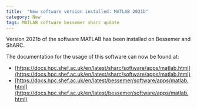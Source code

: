 ```yaml
---
title:  "New software version installed: MATLAB 2021b"
category: New
tags: MATLAB software bessemer sharc update
---
```


Version 2021b of the software MATLAB has been installed on Bessemer and ShARC.

The documentation for the usage of this software can now be found at:

* [https://docs.hpc.shef.ac.uk/en/latest/sharc/software/apps/matlab.html](https://docs.hpc.shef.ac.uk/en/latest/sharc/software/apps/matlab.html)
* [https://docs.hpc.shef.ac.uk/en/latest/bessemer/software/apps/matlab.html](https://docs.hpc.shef.ac.uk/en/latest/bessemer/software/apps/matlab.html)